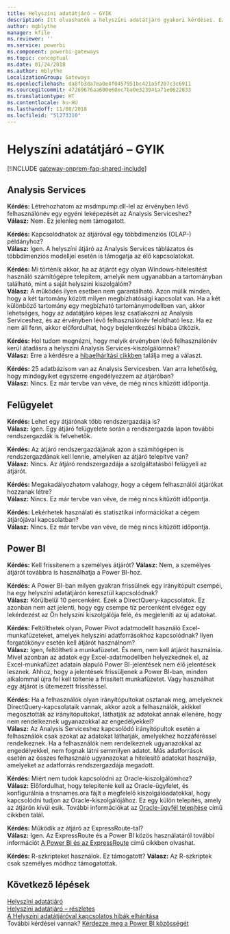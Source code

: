 ```yaml
---
title: Helyszíni adatátjáró – GYIK
description: Itt olvashatók a helyszíni adatátjáró gyakori kérdései. Ezen az oldalon összegyűjtve olvashatók az adatátjáróval kapcsolatos gyakori kérdések.
author: mgblythe
manager: kfile
ms.reviewer: ''
ms.service: powerbi
ms.component: powerbi-gateways
ms.topic: conceptual
ms.date: 01/24/2018
ms.author: mblythe
LocalizationGroup: Gateways
ms.openlocfilehash: da8fb3da7ea0e4f0457951bc421a5f207c3c6911
ms.sourcegitcommit: 47269676aa600e60ec7ba0e323941a71e0622833
ms.translationtype: HT
ms.contentlocale: hu-HU
ms.lasthandoff: 11/08/2018
ms.locfileid: "51273310"
---
```

# <a name="on-premises-data-gateway-faq"></a>Helyszíni adatátjáró – GYIK
<!-- Shared FAQ shared Include -->
[!INCLUDE [gateway-onprem-faq-shared-include](./includes/gateway-onprem-faq-shared-include.md)]

## <a name="analysis-services"></a>Analysis Services
**Kérdés:** Létrehozhatom az msdmpump.dll-lel az érvényben lévő felhasználónév egy egyéni leképezését az Analysis Serviceshez?  
**Válasz:** Nem. Ez jelenleg nem támogatott.

**Kérdés:** Kapcsolódhatok az átjáróval egy többdimenziós (OLAP-) példányhoz?  
**Válasz:** Igen. A helyszíni átjáró az Analysis Services táblázatos és többdimenziós modelljei esetén is támogatja az élő kapcsolatokat.

**Kérdés:** Mi történik akkor, ha az átjárót egy olyan Windows-hitelesítést használó számítógépre telepítem, amelyik nem ugyanabban a tartományban található, mint a saját helyszíni kiszolgálóm?  
**Válasz:** A működés ilyen esetben nem garantálható. Azon múlik minden, hogy a két tartomány között milyen megbízhatósági kapcsolat van. Ha a két különböző tartomány egy megbízható tartománymodellben van, akkor lehetséges, hogy az adatátjáró képes lesz csatlakozni az Analysis Serviceshez, és az érvényben lévő felhasználónév feloldható lesz. Ha ez nem áll fenn, akkor előfordulhat, hogy bejelentkezési hibába ütközik.

**Kérdés:** Hol tudom megnézni, hogy melyik érvényben lévő felhasználónév kerül átadásra a helyszíni Analysis Services-kiszolgálómnak?  
**Válasz:** Erre a kérdésre a [hibaelhárítási cikkben](service-gateway-onprem-tshoot.md) találja meg a választ.

**Kérdés:** 25 adatbázisom van az Analysis Servicesben. Van arra lehetőség, hogy mindegyiket egyszerre engedélyezzem az átjáróban?  
**Válasz:** Nincs. Ez már tervbe van véve, de még nincs kitűzött időpontja.

## <a name="administration"></a>Felügyelet
**Kérdés:** Lehet egy átjárónak több rendszergazdája is?  
**Válasz:** Igen. Egy átjáró felügyelete során a rendszergazda lapon további rendszergazdák is felvehetők.

**Kérdés:** Az átjáró rendszergazdájának azon a számítógépen is rendszergazdának kell lennie, amelyiken az átjáró telepítve van?  
**Válasz:** Nincs. Az átjáró rendszergazdája a szolgáltatásból felügyeli az átjárót.

**Kérdés:** Megakadályozhatom valahogy, hogy a cégem felhasználói átjárókat hozzanak létre?  
**Válasz:** Nincs. Ez már tervbe van véve, de még nincs kitűzött időpontja.

**Kérdés:** Lekérhetek használati és statisztikai információkat a cégem átjárójával kapcsolatban?  
**Válasz:** Nincs. Ez már tervbe van véve, de még nincs kitűzött időpontja.

## <a name="power-bi"></a>Power BI
**Kérdés:** Kell frissítenem a személyes átjárót?
**Válasz:** Nem, a személyes átjárót továbbra is használhatja a Power BI-hoz.

**Kérdés:** A Power BI-ban milyen gyakran frissülnek egy irányítópult csempéi, ha egy helyszíni adatátjárón keresztül kapcsolódnak?  
**Válasz:** Körülbelül 10 percenként. Ezek a DirectQuery-kapcsolatok. Ez azonban nem azt jelenti, hogy egy csempe tíz percenként elvégez egy lekérdezést az Ön helyszíni kiszolgálója felé, és megjeleníti az új adatokat.

**Kérdés:** Feltölthetek olyan, Power Pivot adatmodellt használó Excel-munkafüzeteket, amelyek helyszíni adatforrásokhoz kapcsolódnak? Ilyen forgatókönyv esetén kell átjárót használnom?  
**Válasz:** Igen, feltöltheti a munkafüzetet. És nem, nem kell átjárót használnia. Mivel azonban az adatok egy Excel-adatmodellben helyezkednek el, az Excel-munkafüzet adatain alapuló Power BI-jelentések nem élő jelentések lesznek. Ahhoz, hogy a jelentések frissüljenek a Power BI-ban, minden alkalommal újra fel kell töltenie a frissített munkafüzetet. Vagy használhat egy átjárót is ütemezett frissítéssel.

**Kérdés:** Ha a felhasználók olyan irányítópultokat osztanak meg, amelyeknek DirectQuery-kapcsolataik vannak, akkor azok a felhasználók, akikkel megosztották az irányítópultokat, láthatják az adatokat annak ellenére, hogy nem rendelkeznek ugyanazokkal az engedélyekkel?  
**Válasz:** Az Analysis Serviceshez kapcsolódó irányítópultok esetén a felhasználók csak azokat az adatokat láthatják, amelyekhez hozzáféréssel rendelkeznek. Ha a felhasználók nem rendelkeznek ugyanazokkal az engedélyekkel, nem fognak látni semmilyen adatot. Más adatforrások esetén az összes felhasználó ugyanazokat a hitelesítő adatokat használja, amelyeket az adatforrás rendszergazdája megadott.

**Kérdés:** Miért nem tudok kapcsolódni az Oracle-kiszolgálómhoz?  
**Válasz:** Előfordulhat, hogy telepítenie kell az Oracle-ügyfelet, és konfigurálnia a tnsnames.ora fájlt a megfelelő kiszolgálóadatokkal, hogy kapcsolódni tudjon az Oracle-kiszolgálójához. Ez egy külön telepítés, amely az átjárón kívül esik. További információkat az [Oracle-ügyfél telepítése](service-gateway-onprem-manage-oracle.md#installing-the-oracle-client) című cikkben talál.

**Kérdés:** Működik az átjáró az ExpressRoute-tal?  
**Válasz:** Igen. Az ExpressRoute és a Power BI közös használatáról további információt [A Power BI és az ExpressRoute](service-admin-power-bi-expressroute.md) című cikkben olvashat.

**Kérdés:** R-szkripteket használok. Ez támogatott?
**Válasz:** Az R-szkriptek csak személyes módhoz támogatottak.

## <a name="next-steps"></a>Következő lépések
[Helyszíni adatátjáró](service-gateway-onprem.md)  
[Helyszíni adatátjáró – részletes](service-gateway-onprem-indepth.md)  
[A Helyszíni adatátjáróval kapcsolatos hibák elhárítása](service-gateway-onprem-tshoot.md)  
További kérdései vannak? [Kérdezze meg a Power BI közösségét](http://community.powerbi.com/)

